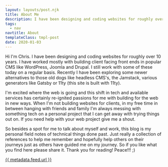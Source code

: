 ```yaml
---
layout: layouts/post.njk
title: About Me
description: I have been designing and coding websites for roughly over 10 years.
tags:
  - nav
navtitle: About
templateClass: tmpl-post
date: 2020-01-03
---
```


Hi I'm Chris. I have been designing and coding websites for roughly over 10 years. I have worked mostly with building client facing front ends in popular CMS like WordPress, Joomla and Drupal. I still work with some of these today on a regular basis. Recently I have been exploring some newer alternatives to those old dogs like headless CMS's, the Jamstack, various generators like Gatsby or 11ty (this site is built with 11ty).

I'm excited where the web is going and this shift in tech and available services has certainly re-ignited passions for me with building for the web in new ways. When I'm not building websites for clients, in my free time in between hanging with friends and family I'm always messing with something tech on a personal project that I can get away with trying things out on. If you need help with your web project give me a shout.

So besides a spot for me to talk about myself and work, this blog is my personal field notes of technical things done past. Just really a collection of references to help me remember and hopefully help others on their journeys just as others have guided me on my journey. So if you like what you find here please share it. Thank you for reading! Peace!!! ;)

<a href="{{ metadata.feed.url }}">{{ metadata.feed.url }}</a></p>
